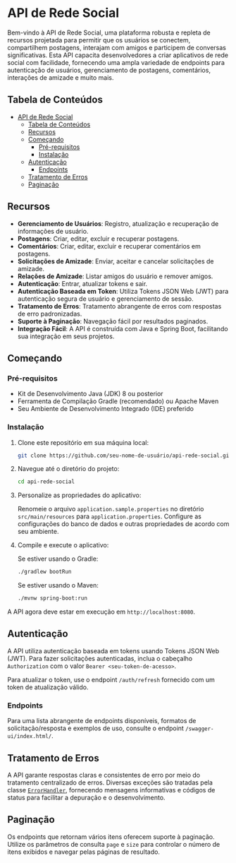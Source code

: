 # API de Rede Social

Bem-vindo à API de Rede Social, uma plataforma robusta e repleta de recursos projetada para permitir que os usuários se conectem, compartilhem postagens, interajam com amigos e participem de conversas significativas. Esta API capacita desenvolvedores a criar aplicativos de rede social com facilidade, fornecendo uma ampla variedade de endpoints para autenticação de usuários, gerenciamento de postagens, comentários, interações de amizade e muito mais.

## Tabela de Conteúdos

<!-- TOC -->
* [API de Rede Social](#api-de-rede-social)
  * [Tabela de Conteúdos](#tabela-de-conteúdos)
  * [Recursos](#recursos)
  * [Começando](#começando)
    * [Pré-requisitos](#pré-requisitos)
    * [Instalação](#instalação)
  * [Autenticação](#autenticação)
    * [Endpoints](#endpoints)
  * [Tratamento de Erros](#tratamento-de-erros)
  * [Paginação](#paginação)
<!-- TOC -->

## Recursos

- **Gerenciamento de Usuários**: Registro, atualização e recuperação de informações de usuário.
- **Postagens**: Criar, editar, excluir e recuperar postagens.
- **Comentários**: Criar, editar, excluir e recuperar comentários em postagens.
- **Solicitações de Amizade**: Enviar, aceitar e cancelar solicitações de amizade.
- **Relações de Amizade**: Listar amigos do usuário e remover amigos.
- **Autenticação**: Entrar, atualizar tokens e sair.
- **Autenticação Baseada em Token**: Utiliza Tokens JSON Web (JWT) para autenticação segura de usuário e gerenciamento de sessão.
- **Tratamento de Erros**: Tratamento abrangente de erros com respostas de erro padronizadas.
- **Suporte à Paginação**: Navegação fácil por resultados paginados.
- **Integração Fácil**: A API é construída com Java e Spring Boot, facilitando sua integração em seus projetos.

## Começando

### Pré-requisitos

- Kit de Desenvolvimento Java (JDK) 8 ou posterior
- Ferramenta de Compilação Gradle (recomendado) ou Apache Maven
- Seu Ambiente de Desenvolvimento Integrado (IDE) preferido

### Instalação

1. Clone este repositório em sua máquina local:

   ```bash
   git clone https://github.com/seu-nome-de-usuário/api-rede-social.git
   ```

2. Navegue até o diretório do projeto:

   ```bash
   cd api-rede-social
   ```

3. Personalize as propriedades do aplicativo:

   Renomeie o arquivo `application.sample.properties` no diretório `src/main/resources` para `application.properties`. Configure as configurações do banco de dados e outras propriedades de acordo com seu ambiente.

4. Compile e execute o aplicativo:

   Se estiver usando o Gradle:
   ```bash
   ./gradlew bootRun
   ```

   Se estiver usando o Maven:
   ```bash
   ./mvnw spring-boot:run
   ```

A API agora deve estar em execução em `http://localhost:8080`.

## Autenticação

A API utiliza autenticação baseada em tokens usando Tokens JSON Web (JWT). Para fazer solicitações autenticadas, inclua o cabeçalho `Authorization` com o valor `Bearer <seu-token-de-acesso>`.

Para atualizar o token, use o endpoint `/auth/refresh` fornecido com um token de atualização válido.

### Endpoints

Para uma lista abrangente de endpoints disponíveis, formatos de solicitação/resposta e exemplos de uso, consulte o endpoint `/swagger-ui/index.html/`.

## Tratamento de Erros

A API garante respostas claras e consistentes de erro por meio do tratamento centralizado de erros. Diversas exceções são tratadas pela classe [`ErrorHandler`](src/main/java/andre/chamis/socialnetwork/controller/ErrorHandler.java), fornecendo mensagens informativas e códigos de status para facilitar a depuração e o desenvolvimento.

## Paginação

Os endpoints que retornam vários itens oferecem suporte à paginação. Utilize os parâmetros de consulta `page` e `size` para controlar o número de itens exibidos e navegar pelas páginas de resultado.